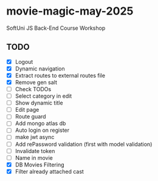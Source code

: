 # movie-magic-may-2025
SoftUni JS Back-End Course Workshop

## TODO
 - [x] Logout
 - [x] Dynamic navigation
 - [x] Extract routes to external routes file
 - [x] Remove gen salt
 - [ ] Check TODOs
 - [ ] Select category in edit
 - [ ] Show dynamic title
 - [ ] Edit page
 - [ ] Route guard
 - [ ] Add mongo atlas db
 - [ ] Auto login on register
 - [ ] make jwt async
 - [ ] Add rePassword validation (first with model validation)
 - [ ] Invalidate token
 - [ ] Name in movie
 - [x] DB Movies Filtering
 - [x] Filter already attached cast
